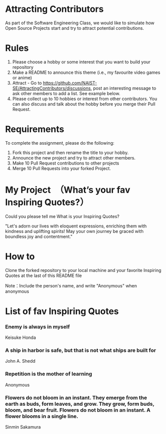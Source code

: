 # Attracting Contributors
As part of the Software Engineering Class, we would like to simulate how Open Source Projects start and try to attract potential contributions.

# Rules

1. Please choose a hobby or some interest that you want to build your repository
2. Make a README to announce this theme (i.e., my favourite video games or anime)
3. Attract - Go to https://github.com/NAIST-SE/AttractingContributors/discussions, post an interesting message to ask other members to add a list. See example below.
4. Please collect up to 10 hobbies or interest from other contributors. You can also discuss and talk about the hobby before you merge their Pull Request.

# Requirements
To complete the assignment, please do the following:
1. Fork this project and then rename the title to your hobby. 
2. Announce the new project and try to attract other members.
3. Make 10 Pull Request contributions to other projects
4. Merge 10 Pull Requests into your forked Project.

# My Project　（What’s your fav Inspiring Quotes?）
Could you please tell me What is your Inspiring Quotes?

"Let's adorn our lives with eloquent expressions, enriching them with kindness and uplifting spirits! May your own journey be graced with boundless joy and contentment."

# How to

Clone the forked repository to your local machine and your favorite Inspiring Quotes at the last of this README file

Note：Include the person's name, and write "Anonymous" when anonymous

# List of fav Inspiring Quotes

### Enemy is always in myself
   Keisuke Honda
### A ship in harbor is safe, but that is not what ships are built for
   John A. Shedd
### Repetition is the mother of learning
   Anonymous
### Flowers do not bloom in an instant. They emerge from the earth as buds, form leaves, and grow. They grow, form buds, bloom, and bear fruit. Flowers do not bloom in an instant. A flower blooms in a single line.
   Sinmin Sakamura
   
